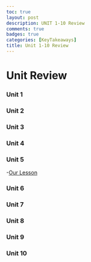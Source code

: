 ```yaml
---
toc: true
layout: post
description: UNIT 1-10 Review
comments: true
badges: true
categories: [KeyTakeaways]
title: Unit 1-10 Review
---
```


# Unit Review

### Unit 1


### Unit 2


### Unit 3


### Unit 4


### Unit 5
-[Our Lesson](https://docs.google.com/presentation/d/1RLqronphXL3W78Q-K4vlzElqqUESwUNnjYGCBESK3rs/edit?usp=sharing)

### Unit 6
### Unit 7
### Unit 8
### Unit 9
### Unit 10